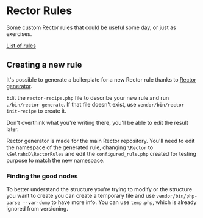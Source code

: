 # Rector Rules

Some custom Rector rules that could be useful some day, or just as exercises.

[List of rules](./docs/rules_overview.md)


## Creating a new rule

It's possible to generate a boilerplate for a new Rector rule thanks to [Rector generator](https://github.com/rectorphp/rector-generator).

Edit the `rector-recipe.php` file to describe your new rule and run `./bin/rector generate`.
If that file doesn't exist, use `vendor/bin/rector init-recipe` to create it.

Don't overthink what you're writing there, you'll be able to edit the result later.

Rector generator is made for the main Rector repository. You'll need to edit the namespace of the generated rule, changing `\Rector` to `\SelrahcD\RectorRules` and edit the `configured_rule.php` created for testing purpose to match the new namespace.

### Finding the good nodes

To better understand the structure you're trying to modify or the structure you want to create you can create a temporary file and use `vendor/bin/php-parse --var-dump` to have more info. You can use `temp.php`, which is already ignored from versioning.

